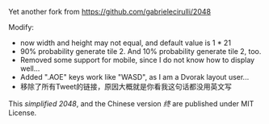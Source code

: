 Yet another fork from https://github.com/gabrielecirulli/2048

Modify:
* now width and height may not equal, and default value is 1 * 21
* 90% probability generate tile 2. And 10% probability generate tile 2, too.
* Removed some support for mobile, since I do not know how to display well...
* Added ".AOE" keys work like "WASD", as I am a Dvorak layout user...
* 移除了所有Tweet的链接，原因大概就是你看我这句话都没用英文写

This _simplified 2048_, and the Chinese version _终_ are published under MIT License.
